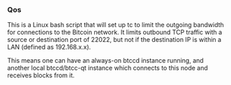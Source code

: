 ### Qos ###

This is a Linux bash script that will set up tc to limit the outgoing bandwidth for connections to the Bitcoin network. It limits outbound TCP traffic with a source or destination port of 22022, but not if the destination IP is within a LAN (defined as 192.168.x.x).

This means one can have an always-on btccd instance running, and another local btccd/btcc-qt instance which connects to this node and receives blocks from it.
